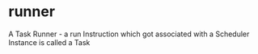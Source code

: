 # runner
A Task Runner - a run Instruction which got associated with a Scheduler Instance is called a Task
